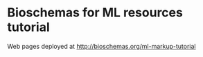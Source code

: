 # Bioschemas for ML resources tutorial 

Web pages deployed at http://bioschemas.org/ml-markup-tutorial  
